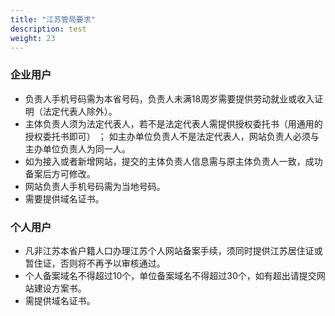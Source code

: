 ```yaml
---
title: "江苏管局要求"
description: test
weight: 23
---
```


### 企业用户

- 负责人手机号码需为本省号码，负责人未满18周岁需要提供劳动就业或收入证明（法定代表人除外）。
- 主体负责人须为法定代表人，若不是法定代表人需提供授权委托书（用通用的授权委托书即可） ； 如主办单位负责人不是法定代表人，网站负责人必须与主办单位负责人为同一人。
- 如为接入或者新增网站，提交的主体负责人信息需与原主体负责人一致，成功备案后方可修改。
- 网站负责人手机号码需为当地号码。
- 需要提供域名证书。

### 个人用户

- 凡非江苏本省户籍人口办理江苏个人网站备案手续，须同时提供江苏居住证或暂住证，否则将不再予以审核通过。
- 个人备案域名不得超过10个，单位备案域名不得超过30个，如有超出请提交网站建设方案书。
- 需提供域名证书。